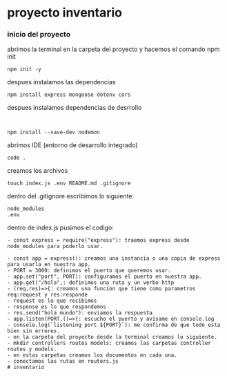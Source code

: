 # proyecto inventario
### inicio del proyecto
abrimos la terminal en la carpeta del proyecto y hacemos el comando npm init

``` 
npm init -y
```
despues instalamos las dependencias
```
npm install express mongoose dotenv cors
```

despues instalamos dependencias de desrrollo

```


npm install --save-dev nodemon
```

abrimos IDE (entorno de desarrollo integrado)
```
code .
```
creamos los archivos

```
touch index.js .env README.md .gitignore
```

dentro del .gitignore escribimos lo siguiente: 

```
node_modules
.env
```

dentro de index.js pusimos el codigo:
```
- const express = require("express"): traemos express desde node_modules para poderlo usar.

- const app = express(): creamos una instancia o una copia de express para usarla en nuestra app.
- PORT = 3000: definimos el puerto que queremos usar.
- app.set("port", PORT): configuramos el puerto en nuestra app.
- app.get("/hola",: definimos una ruta y un verbo http
- (req,res)=>{: creamos una funcion que tiene como parametros req:request y res:responde
- request es lo que recibimos
- response es lo que respondemos
- res.send("hola mundo"): enviamos la respuesta
- app.listen(PORT,()=>{: escucho el puerto y avisame en console.log
- console.log(`listening port ${PORT}`): me confirma de que todo esta bien sin errores. 
- en la carpeta del proyecto desde la terminal creamos lo siguiente.
- mkdir controllers routes models: creamos las carpetas controller routes y models.
- en estas carpetas creamos los documentos en cada una.
- conectamos las rutas en routers.js
# inventario
